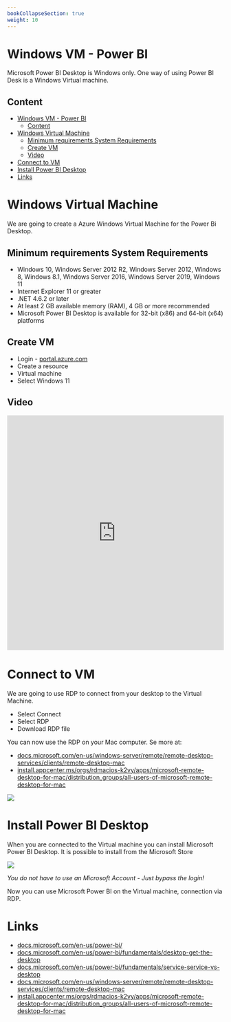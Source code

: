 ```yaml
---
bookCollapseSection: true
weight: 10
---
```


# Windows VM - Power BI
Microsoft Power BI Desktop is Windows only. One way of using Power BI Desk is a Windows Virtual machine.

## Content
- [Windows VM - Power BI](#windows-vm---power-bi)
  - [Content](#content)
- [Windows Virtual Machine](#windows-virtual-machine)
  - [Minimum requirements System Requirements](#minimum-requirements-system-requirements)
  - [Create VM](#create-vm)
  - [Video](#video)
- [Connect to VM](#connect-to-vm)
- [Install Power BI Desktop](#install-power-bi-desktop)
- [Links](#links)

# Windows Virtual Machine
We are going to create a Azure Windows Virtual Machine for the Power Bi Desktop.

## Minimum requirements System Requirements
- Windows 10, Windows Server 2012 R2, Windows Server 2012, Windows 8, Windows 8.1, Windows Server 2016, Windows Server 2019, Windows 11
- Internet Explorer 11 or greater
- .NET 4.6.2 or later
- At least 2 GB available memory (RAM), 4 GB or more recommended
- Microsoft Power BI Desktop is available for 32-bit (x86) and 64-bit (x64) platforms

## Create VM
- Login - [portal.azure.com](https://portal.azure.com/)
- Create a resource
- Virtual machine
- Select Windows 11

## Video

<div style="position: relative; padding-bottom: 108.33333333333333%; height: 0;"><iframe src="https://www.loom.com/embed/175aae60839c451fa9c5d101e2f3dfad" frameborder="0" webkitallowfullscreen mozallowfullscreen allowfullscreen style="position: absolute; top: 0; left: 0; width: 100%; height: 100%;"></iframe></div>

# Connect to VM
We are going to use RDP to connect from your desktop to the Virtual Machine.

- Select Connect
- Select RDP
- Download RDP file

You can now use the RDP on your Mac computer. Se more at:
- [docs.microsoft.com/en-us/windows-server/remote/remote-desktop-services/clients/remote-desktop-mac](https://docs.microsoft.com/en-us/windows-server/remote/remote-desktop-services/clients/remote-desktop-mac)
- [install.appcenter.ms/orgs/rdmacios-k2vy/apps/microsoft-remote-desktop-for-mac/distribution_groups/all-users-of-microsoft-remote-desktop-for-mac](https://install.appcenter.ms/orgs/rdmacios-k2vy/apps/microsoft-remote-desktop-for-mac/distribution_groups/all-users-of-microsoft-remote-desktop-for-mac)

![](../azure/image/rdp.jpg)

# Install Power BI Desktop
When you are connected to the Virtual machine you can install Microsoft Power BI Desktop. It is possible to install from the Microsoft Store

![](../azure/image/store_power_desktop.jpg)

*You do not have to use an Microsoft Account - Just bypass the login!*

Now you can use Microsoft Power BI on the Virtual machine, connection via RDP.

# Links
- [docs.microsoft.com/en-us/power-bi/](https://docs.microsoft.com/en-us/power-bi/)
- [docs.microsoft.com/en-us/power-bi/fundamentals/desktop-get-the-desktop](https://docs.microsoft.com/en-us/power-bi/fundamentals/desktop-get-the-desktop)
- [docs.microsoft.com/en-us/power-bi/fundamentals/service-service-vs-desktop](https://docs.microsoft.com/en-us/power-bi/fundamentals/service-service-vs-desktop)
- [docs.microsoft.com/en-us/windows-server/remote/remote-desktop-services/clients/remote-desktop-mac](https://docs.microsoft.com/en-us/windows-server/remote/remote-desktop-services/clients/remote-desktop-mac)
- [install.appcenter.ms/orgs/rdmacios-k2vy/apps/microsoft-remote-desktop-for-mac/distribution_groups/all-users-of-microsoft-remote-desktop-for-mac](https://install.appcenter.ms/orgs/rdmacios-k2vy/apps/microsoft-remote-desktop-for-mac/distribution_groups/all-users-of-microsoft-remote-desktop-for-mac)